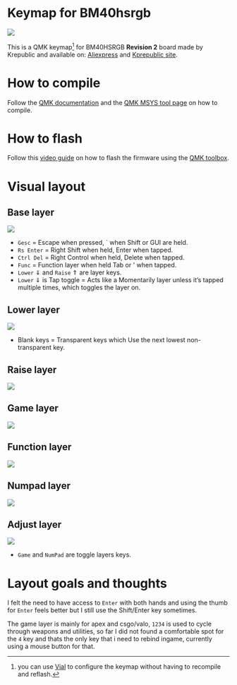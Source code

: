 # Keymap for BM40hsrgb
    
![](https://i.imgur.com/pRpfnwDh.jpg)
    
    
This is a QMK keymap[^1] for BM40HSRGB **Revision 2** board made by Krepublic and available on: [Aliexpress](https://www.aliexpress.com/item/4001147779116.html) and [Kprepublic site](https://kprepublic.com/collections/bm40/products/bm40-rgb-40-hot-swap-custom-mechanical-keyboard-pcb-qmk-underglow-type-c-planck).

# How to compile
Follow the [QMK documentation](https://docs.qmk.fm/#/) and the [QMK MSYS tool page](https://msys.qmk.fm/) on how to compile.

# How to flash
Follow this [video guide](https://www.youtube.com/watch?v=fuBJbdCFF0Q) on how to flash the firmware using the [QMK toolbox](https://github.com/qmk/qmk_toolbox).

# Visual layout

## Base layer
![](https://i.imgur.com/tqWTTZR.png)

- `Gesc` = Escape when pressed, ` when Shift or GUI are held.
- `Rs Enter` = Right Shift when held, Enter when tapped.
- `Ctrl Del` = Right Control when held, Delete when tapped.
- `Func` = Function layer when held Tab or ' when tapped.
- `Lower` &dArr; and `Raise` &uArr; are layer keys.
- `Lower` &dArr; is Tap toggle = Acts like a Momentarily layer unless it’s tapped multiple times, which toggles the layer on.

## Lower layer
![](https://i.imgur.com/GdZs82s.png)

- Blank keys = Transparent keys which Use the next lowest non-transparent key.

## Raise layer
![](https://i.imgur.com/I36v4tu.png)

## Game layer
![](https://i.imgur.com/3bDBSOM.png)

## Function layer
![](https://i.imgur.com/JPPDmIa.png)

## Numpad layer
![](https://i.imgur.com/ochvfDZ.png)

## Adjust layer
![](https://i.imgur.com/gS2INZML.png)

- `Game` and `NumPad` are toggle layers keys.


# Layout goals and thoughts
I felt the need to have access to `Enter` with both hands and using the thumb for `Enter` feels better but I still use the Shift/Enter key sometimes.

The game layer is mainly for apex and csgo/valo, `1234` is used to cycle through weapons and utilities, so far I did not found a comfortable spot for the `4` key and thats the only key that i need to rebind ingame, currently using a mouse button for that.



  [^1]: you can use [Vial](https://github.com/vial-kb/vial-gui) to configure the keymap without having to recompile and reflash.
